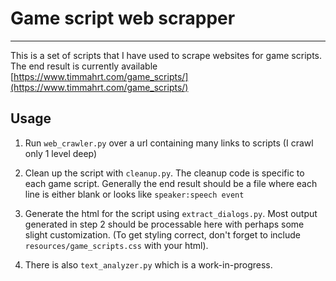 
# Game script web scrapper

-----

This is a set of scripts that I have used to scrape websites for game scripts. The end result is currently available [https://www.timmahrt.com/game_scripts/](https://www.timmahrt.com/game_scripts/)

## Usage

1. Run `web_crawler.py` over a url containing many links to scripts (I crawl only 1 level deep)

2. Clean up the script with `cleanup.py`. The cleanup code is specific to each game script. Generally the end result should be a file where each line is either blank or looks like `speaker:speech event`

3. Generate the html for the script using `extract_dialogs.py`. Most output generated in step 2 should be processable here with perhaps some slight customization. (To get styling correct, don't forget to include `resources/game_scripts.css` with your html).

4. There is also `text_analyzer.py` which is a work-in-progress.

